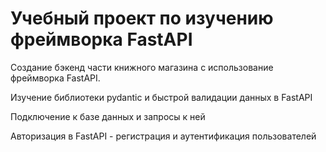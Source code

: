 # Учебный проект по изучению фреймворка FastAPI

Создание бэкенд части книжного магазина с использование фреймворка FastAPI.

Изучение библиотеки pydantic и быстрой валидации данных в FastAPI

Подключение к базе данных и запросы к ней

Авторизация в FastAPI - регистрация и аутентификация пользователей
